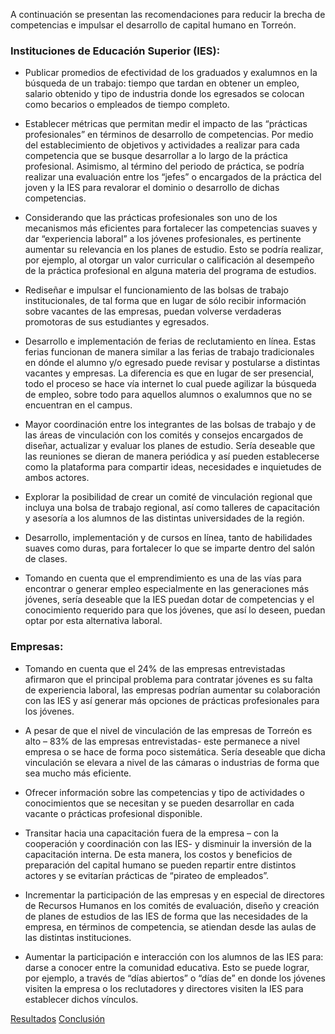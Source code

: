
A continuación se presentan las recomendaciones para reducir la brecha de
competencias e impulsar el desarrollo de capital humano en Torreón.

### Instituciones de Educación Superior (IES):

* Publicar promedios de efectividad de los graduados y exalumnos en la
búsqueda de un trabajo: tiempo que tardan en obtener un empleo, salario
obtenido y tipo de industria donde los egresados se colocan como becarios
o empleados de tiempo completo.

* Establecer métricas que permitan medir el impacto de las “prácticas
profesionales” en términos de desarrollo de competencias. Por medio del
establecimiento de objetivos y actividades a realizar para cada competencia
que se busque desarrollar a lo largo de la práctica profesional. Asimismo,
al término del periodo de práctica, se podría realizar una evaluación entre
los “jefes” o encargados de la práctica del joven y la IES para revalorar el
dominio o desarrollo de dichas competencias.

* Considerando que las prácticas profesionales son uno de los mecanismos
más eficientes para fortalecer las competencias suaves y dar “experiencia
laboral” a los jóvenes profesionales, es pertinente aumentar su relevancia en
los planes de estudio. Esto se podría realizar, por ejemplo, al otorgar un valor
curricular o calificación al desempeño de la práctica profesional en alguna
materia del programa de estudios.

* Rediseñar e impulsar el funcionamiento de las bolsas de trabajo
institucionales, de tal forma que en lugar de sólo recibir información sobre
vacantes de las empresas, puedan volverse verdaderas promotoras de sus
estudiantes y egresados.

* Desarrollo e implementación de ferias de reclutamiento en línea. Estas ferias
funcionan de manera similar a las ferias de trabajo tradicionales en dónde
el alumno y/o egresado puede revisar y postularse a distintas vacantes y
empresas. La diferencia es que en lugar de ser presencial, todo el proceso se
hace vía internet lo cual puede agilizar la búsqueda de empleo, sobre todo
para aquellos alumnos o exalumnos que no se encuentran en el campus.

* Mayor coordinación entre los integrantes de las bolsas de trabajo y de las
áreas de vinculación con los comités y consejos encargados de diseñar,
actualizar y evaluar los planes de estudio. Sería deseable que las reuniones
se dieran de manera periódica y así pueden establecerse como la plataforma
para compartir ideas, necesidades e inquietudes de ambos actores.

* Explorar la posibilidad de crear un comité de vinculación regional que
incluya una bolsa de trabajo regional, así como talleres de capacitación y
asesoría a los alumnos de las distintas universidades de la región.

* Desarrollo, implementación y de cursos en línea, tanto de habilidades
suaves como duras, para fortalecer lo que se imparte dentro del salón de
clases.

* Tomando en cuenta que el emprendimiento es una de las vías para encontrar
o generar empleo especialmente en las generaciones más jóvenes, sería
deseable que la IES puedan dotar de competencias y el conocimiento
requerido para que los jóvenes, que así lo deseen, puedan optar por esta
alternativa laboral.

### Empresas:

* Tomando en cuenta que el 24% de las empresas entrevistadas afirmaron
que el principal problema para contratar jóvenes es su falta de experiencia
laboral, las empresas podrían aumentar su colaboración con las IES y así
generar más opciones de prácticas profesionales para los jóvenes.

* A pesar de que el nivel de vinculación de las empresas de Torreón es alto
– 83% de las empresas entrevistadas- este permanece a nivel empresa o se
hace de forma poco sistemática. Sería deseable que dicha vinculación se
elevara a nivel de las cámaras o industrias de forma que sea mucho más
eficiente.

* Ofrecer información sobre las competencias y tipo de actividades o
conocimientos que se necesitan y se pueden desarrollar en cada vacante o
prácticas profesional disponible.

* Transitar hacia una capacitación fuera de la empresa – con la cooperación
y coordinación con las IES- y disminuir la inversión de la capacitación
interna. De esta manera, los costos y beneficios de preparación del capital
humano se pueden repartir entre distintos actores y se evitarían prácticas de
“pirateo de empleados”.

* Incrementar la participación de las empresas y en especial de directores
de Recursos Humanos en los comités de evaluación, diseño y creación de
planes de estudios de las IES de forma que las necesidades de la empresa,
en términos de competencia, se atiendan desde las aulas de las distintas
instituciones.

* Aumentar la participación e interacción con los alumnos de las IES para:
darse a conocer entre la comunidad educativa. Esto se puede lograr, por
ejemplo, a través de “días abiertos” o “días de” en donde los jóvenes visiten la
empresa o los reclutadores y directores visiten la IES para establecer dichos
vínculos.

<a class="btn btn-default" href="cidac-profesionistas-torreon-05-resultados.html" role="button"><i class="fa fa-chevron-circle-left" aria-hidden="true"></i> Resultados</a>
<a class="btn btn-default pull-right" href="cidac-profesionistas-torreon-07-conclusion.html" role="button">Conclusión <i class="fa fa-chevron-circle-right" aria-hidden="true"></i></a>
